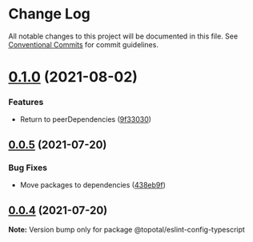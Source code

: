 # Change Log

All notable changes to this project will be documented in this file.
See [Conventional Commits](https://conventionalcommits.org) for commit guidelines.

# [0.1.0](https://github.com/topotal/js-sdk/compare/@topotal/eslint-config-typescript@0.0.5...@topotal/eslint-config-typescript@0.1.0) (2021-08-02)


### Features

* Return to peerDependencies ([9f33030](https://github.com/topotal/js-sdk/commit/9f330301952ae72ced54fd2daf74b424bde27b7c))





## [0.0.5](https://github.com/topotal/js-sdk/compare/@topotal/eslint-config-typescript@0.0.4...@topotal/eslint-config-typescript@0.0.5) (2021-07-20)


### Bug Fixes

* Move packages to dependencies ([438eb9f](https://github.com/topotal/js-sdk/commit/438eb9f674b7d4e3f53b946fc9a58bdc86fcf3ed))





## [0.0.4](https://github.com/topotal/js-sdk/compare/@topotal/eslint-config-typescript@0.0.3...@topotal/eslint-config-typescript@0.0.4) (2021-07-20)

**Note:** Version bump only for package @topotal/eslint-config-typescript
